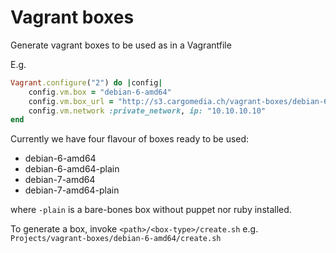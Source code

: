 # Vagrant boxes
Generate vagrant boxes to be used as in a Vagrantfile

E.g.
```ruby
Vagrant.configure("2") do |config|
	config.vm.box = "debian-6-amd64"
	config.vm.box_url = "http://s3.cargomedia.ch/vagrant-boxes/debian-6-amd64.box"
	config.vm.network :private_network, ip: "10.10.10.10"
end
```

Currently we have four flavour of boxes ready to be used:

- debian-6-amd64
- debian-6-amd64-plain
- debian-7-amd64
- debian-7-amd64-plain

where `-plain` is a bare-bones box without puppet nor ruby installed.

To generate a box, invoke `<path>/<box-type>/create.sh` e.g.
`Projects/vagrant-boxes/debian-6-amd64/create.sh`



